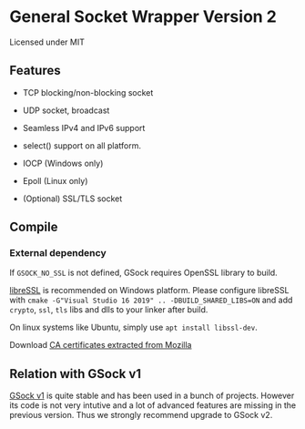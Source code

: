 # General Socket Wrapper Version 2

Licensed under MIT

## Features

- TCP blocking/non-blocking socket

- UDP socket, broadcast

- Seamless IPv4 and IPv6 support

- select() support on all platform.

- IOCP (Windows only)

- Epoll (Linux only)

- (Optional) SSL/TLS socket

## Compile

### External dependency

If `GSOCK_NO_SSL` is not defined, GSock requires OpenSSL library to build.

[libreSSL](https://www.libressl.org/) is recommended on Windows platform. Please configure libreSSL with `cmake -G"Visual Studio 16 2019" .. -DBUILD_SHARED_LIBS=ON` and add `crypto`, `ssl`, `tls` libs and dlls to your linker after build.

On linux systems like Ubuntu, simply use `apt install libssl-dev`.

Download [CA certificates extracted from Mozilla](https://curl.se/docs/caextract.html)

## Relation with GSock v1

[GSock v1](https://github.com/Kiritow/GSock) is quite stable and has been used in a bunch of projects. However its code is not very intutive and a lot of advanced features are missing in the previous version. Thus we strongly recommend upgrade to GSock v2.
